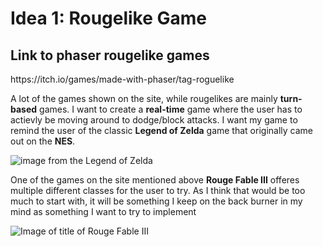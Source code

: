 # Idea 1: Rougelike Game
## Link to phaser rougelike games
<p>https://itch.io/games/made-with-phaser/tag-roguelike</p>
<p>A lot of the games shown on the site, while rougelikes are mainly <b>turn-based</b> games. I want to create a <b>real-time</b> game where the user has to actievly be moving around to dodge/block attacks.
I want my game to remind the user of the classic <b>Legend of Zelda</b> game that originally came out on the <b>NES</b>.</p>

![image from the Legend of Zelda](https://upload.wikimedia.org/wikipedia/en/thumb/3/3a/Legend_of_Zelda_NES.PNG/220px-Legend_of_Zelda_NES.PNG)

<p>One of the games on the site mentioned above <b>Rouge Fable III</b> offeres multiple different classes for the user to try. As I think that would be too much to start with, it will be something I keep
on the back burner in my mind as something I want to try to implement</p>

![Image of title of Rouge Fable III](https://img.itch.zone/aW1nLzE2NjI0NjEucG5n/315x250%23c/9uLyof.png)

